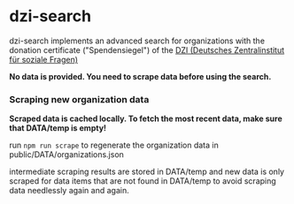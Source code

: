 # dzi-search
dzi-search implements an advanced search for organizations with the 
donation certificate ("Spendensiegel") of the
[DZI (Deutsches Zentralinstitut für soziale Fragen)](https://www.dzi.de)

**No data is provided. You need to scrape data before using the search.**

### Scraping new organization data

**Scraped data is cached locally. To fetch the most recent data, make sure that DATA/temp is empty!**

run `npm run scrape` to regenerate the organization data in 
public/DATA/organizations.json

intermediate scraping results are stored in DATA/temp and new data is only 
scraped for data items that are not found in DATA/temp to avoid scraping 
data needlessly again and again.

